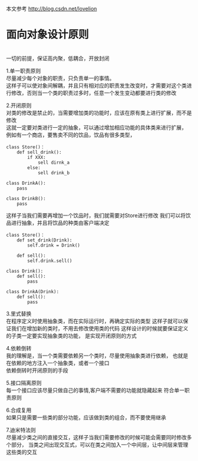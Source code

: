 本文参考  http://blog.csdn.net/lovelion

# **面向对象设计原则**
<br>一切的前提，保证高内聚，低耦合，开放封闭

1.单一职责原则
<br>尽量减少每个对象的职责，只负责单一的事情。
<br>这样子可以使对象间解耦，并且只有相对应的职责发生改变时，才需要对这个类进行修改，否则当一个类的职责过多时，任意一个发生变动都要进行类的修改

2.开闭原则
<br>对类的修改是禁止的，当需要增加类的功能时，应该在原有类上进行扩展，而不是修改
<br>这就一定要对类进行一定的抽象，可以通过增加相应功能的具体类来进行扩展，
例如有一个商店，要售卖不同的饮品，饮品有很多类型，
       
    class Store()：
        def sell_drink():
            if XXX:
                sell dirnk_a
            else:
                sell drink_b
            
    class DrinkA():
        pass
        
    class DrinkB():
        pass

这样子当我们需要再增加一个饮品时，我们就需要对Store进行修改
我们可以将饮品进行抽象，并且将饮品的种类由客户端决定

    class Store()：
        def set_drink(Drink):
            self.drink = Drink()
        
        def sell():
            self.drink.sell()
    
    class Drink():
        def sell():
            pass
            
    class DrinkA(Drink):
        def sell():
            pass

3.里式替换
<br>在程序定义时使用抽象类，而在实际运行时，再确定实际的类型
这样子就可以保证我们在增加新的类时，不用去修改使用类的代码
这样设计的时候就要保证定义的子类一定要实现抽象类的功能，
是实现开闭原则的方式

4.依赖倒转
<br>我的理解是，当一个类需要依赖另一个类时，尽量使用抽象类进行依赖，
也就是在依赖的地方注入一个抽象类，或者一个接口
<br>依赖倒转时开闭原则的手段

5.接口隔离原则
<br>每一个接口应该尽量只做自己的事情,客户端不需要的功能就隐藏起来
符合单一职责原则

6.合成复用
<br>如果只是需要一些类的部分功能，应该做到类的组合，而不要使用继承

7.迪米特法则
<br>尽量减少类之间的直接交互，这样子当我们需要修改的时候可能会需要同时修改多个部分，
当类之间出现交互式，可以在类之间加入一个中间层，让中间层来管理这些类的交互
